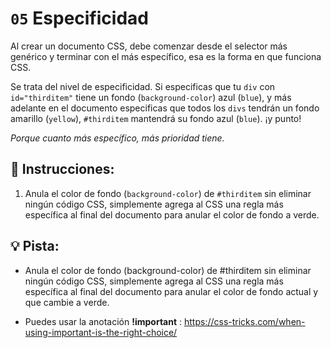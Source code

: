 # `05` Especificidad

Al crear un documento CSS, debe comenzar desde el selector más genérico y terminar con el más específico, esa es la forma en que funciona CSS.

Se trata del nivel de especificidad. Si especificas que tu `div` con `id="thirditem"` tiene un fondo (`background-color`) azul (`blue`), y más adelante en el documento especificas que todos los `divs` tendrán un fondo amarillo (`yellow`), `#thirditem` mantendrá su fondo azul (`blue`). ¡y punto!


*Porque cuanto más específico, más prioridad tiene.*

## 📝 Instrucciones:

1. Anula el color de fondo (`background-color`) de `#thirditem` sin eliminar ningún código CSS, simplemente agrega al CSS una regla más específica al final del documento para anular el color de fondo a verde.

## 💡 Pista:

+ Anula el color de fondo (background-color) de #thirditem sin eliminar ningún código CSS, simplemente agrega al CSS una regla más específica al final del documento para anular el color de fondo actual y que cambie a verde.

+ Puedes usar la anotación **!important** :
https://css-tricks.com/when-using-important-is-the-right-choice/
